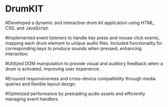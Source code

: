 # DrumKIT

#Developed a dynamic and interactive drum kit application using HTML, CSS, and JavaScript.

#Implemented event listeners to handle key press and mouse click events, mapping each drum element to unique audio files. Included functionality for corresponding keys to produce sounds when pressed, enhancing interaction.

#Utilized DOM manipulation to provide visual and auditory feedback when a drum is activated, improving user experience.

#Ensured responsiveness and cross-device compatibility through media queries and flexible layout design.

#Optimized performance by preloading audio assets and efficiently managing event handlers.
